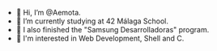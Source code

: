 - 👋 Hi, I’m @Aemota.
- 🌱 I’m currently studying at 42 Málaga School.
- 🎈 I also finished the "Samsung Desarrolladoras" program.
- 👀 I'm interested in Web Development, Shell and C.

<!---
Aemota/Aemota is a ✨ special ✨ repository because its `README.md` (this file) appears on your GitHub profile.
You can click the Preview link to take a look at your changes.
--->
